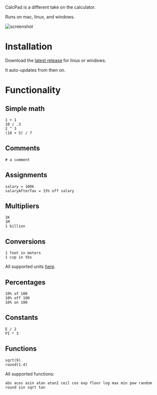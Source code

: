 CalcPad is a different take on the calculator.

Runs on mac, linux, and windows.

![screenshot](https://raw.githubusercontent.com/filipesabella/CalcPad/master/screenshot.png)

# Installation

Download the [latest release](https://github.com/filipesabella/CalcPad/releases/latest) for linux or windows.

It auto-updates from then on.

# Functionality

## Simple math

```
1 + 1
10 / .3
2 ^ 3
(10 + 5) / 7
```

## Comments

```# a comment```

## Assignments

```
salary = 100k
salaryAfterTax = 33% off salary
```

## Multipliers

```
1K
1M
1 billion
```

## Conversions

```
1 foot in meters
1 cup in tbs
```

All supported units [here](https://github.com/ben-ng/convert-units#supported-units).

## Percentages

```
10% of 100
10% off 100
10% on 100
```

## Constants

```
E / 2
PI * 3
```

## Functions

```
sqrt(9)
round(1.4)

```

All supported functions:

```
abs acos asin atan atan2 ceil cos exp floor log max min pow random round sin sqrt tan
```
